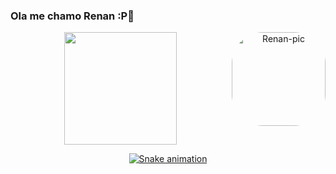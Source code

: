 ### Ola me chamo Renan :P👋
 
 
 <div align="center">
  <a href="https://github.com/RenanDevelop">
  <img height="180em" src="https://github-readme-stats.vercel.app/api?username=RenanDevelop&show_icons=true&theme=dracula&include_all_commits=true&count_private=true"/>
  
 <img align="right" alt="Renan-pic" height="150" style="border-radius:50px;" src= "https://cdn.discordapp.com/attachments/427990341086609411/919329365026803743/picasion.com_2b56569c2188f5371e37e4fd8a60877e.gif">

 
 ![Snake animation](https://github.com/Renandevelop/Renandevelop/blob/output/github-contribution-grid-snake.svg)
